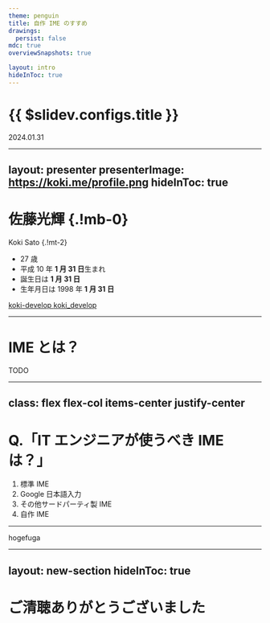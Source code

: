 ```yaml
---
theme: penguin
title: 自作 IME のすすめ
drawings:
  persist: false
mdc: true
overviewSnapshots: true

layout: intro
hideInToc: true
---
```


# {{ $slidev.configs.title }}

2024.01.31

---
layout: presenter
presenterImage: https://koki.me/profile.png
hideInToc: true
---

# 佐藤光輝 {.!mb-0}

Koki Sato {.!mt-2}

- 27 歳
- 平成 10 年 **1 月 31 日**生まれ
- 誕生日は **1 月 31 日**
- 生年月日は 1998 年 **1 月 31 日**

<div class="flex flex-col gap-2 mt-4">
<span>
<a href="https://github.com/koki-develop" target="_blank" rel="noopener">
  <carbon:logo-github /> koki-develop
</a>
</span>
<span>
<a href="https://x.com/koki_develop" target="_blank" rel="noopener">
  <carbon:logo-x /> koki_develop
</a>
</span>
</div>

---

# IME とは？

TODO

---
class: flex flex-col items-center justify-center
---

<h1 class="question" v-click="0">
Q.「IT エンジニアが使うべき IME は？」
</h1>

<div class="flex flex-col items-center">

<ol>
  <li class="option w-fit" v-click="2">標準 IME</li>
  <li class="option w-fit" v-click="2">Google 日本語入力</li>
  <li class="option w-fit" v-click="2">その他サードパーティ製 IME</li>
  <li class="option w-fit font-bold !text-4xl" v-click="3" v-mark="{ at: 3, type: 'underline', color: 'red' }">自作 IME</li>
</ol>

</div>

<style>
h1.question {
    @apply text-center absolute whitespace-nowrap transition-all duration-300;
}
h1.question.slidev-vclick-current {
    @apply top-1/3 left-1/2 -translate-y-1/2 -translate-x-1/2 text-4xl !mb-0;
}
h1.question.slidev-vclick-prior {
    @apply -top-1/4 left-1/2 -translate-y-1/2 -translate-x-1/2 text-2xl;
}
li.option.slidev-vclick-prior {
  @apply opacity-50;
}
</style>

---

hogefuga

---
layout: new-section
hideInToc: true
---

# ご清聴ありがとうございました
